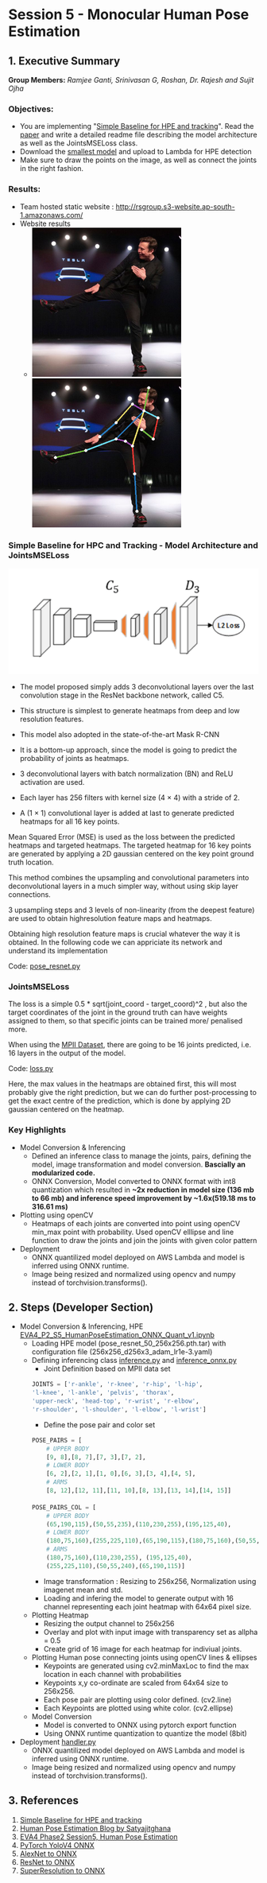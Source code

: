 # Session 5 - Monocular Human Pose Estimation


## 1. Executive Summary
**Group Members:** *Ramjee Ganti, Srinivasan G, Roshan, Dr. Rajesh and Sujit Ojha*

### **Objectives**:

- You are implementing "[Simple Baseline for HPE and tracking](https://github.com/Microsoft/human-pose-estimation.pytorch)". Read the [paper](https://arxiv.org/pdf/1804.06208.pdf) and write a detailed readme file describing the model architecture as well as the JointsMSELoss class.
- Download the [smallest model](https://onedrive.live.com/?authkey=%21AFkTgCsr3CT9%2D%5FA&id=56B9F9C97F261712%2110709&cid=56B9F9C97F261712) and upload to Lambda for HPE detection
- Make sure to draw the points on the image, as well as connect the joints in the right fashion.

### **Results**:

- Team hosted static website : http://rsgroup.s3-website.ap-south-1.amazonaws.com/
- Website results
    - <img src="results/mk1.png" alt="Elon Musk Orginal" height="300"/><img src="results/mk2.png" alt="Elon Musk with HPE" height="300"/>


### **Simple Baseline for HPC and Tracking - Model Architecture and JointsMSELoss**

![Image](https://github.com/EVA4-RS-Group/Phase2/blob/master/S5_HumanPoseEstimation/results/simple_pose.png)


- The model proposed simply adds 3 deconvolutional layers over the last convolution stage in the ResNet backbone network, called C5.   
- This structure is simplest to generate heatmaps from deep and low resolution features.
- This model also adopted in the state-of-the-art Mask R-CNN
- It is a bottom-up approach, since the model is going to predict the probability of joints as heatmaps.

- 3 deconvolutional layers with batch normalization (BN) and ReLU activation are used. 
- Each layer has 256 filters with kernel size (4 × 4) with a stride of 2.
- A (1 × 1) convolutional layer is added at last to generate predicted heatmaps for all 16 key points.

Mean Squared Error (MSE) is used as the loss between the predicted heatmaps and targeted heatmaps. 
The targeted heatmap for 16 key points are generated by applying a 2D gaussian centered on the key point ground truth location.

This method combines the upsampling and convolutional parameters into deconvolutional layers in a much simpler way,
without using skip layer connections.

3 upsampling steps and 3 levels of non-linearity (from the deepest feature) are used to obtain highresolution feature maps and heatmaps.

Obtaining high resolution feature maps is crucial whatever the way it is obtained.
In the following code we can appriciate its network and understand its implementation

Code: [pose_resnet.py](src/pose_resnet.py)

### JointsMSELoss

The loss is a simple 0.5 \* sqrt(joint_coord - target_coord)^2 , but also the target coordinates of the joint in the ground truth can have weights assigned to them, so that specific joints can be trained more/ penalised more.

When using the [MPII Dataset](http://human-pose.mpi-inf.mpg.de/), there are going to be 16 joints predicted, i.e. 16 layers in the output of the model.

Code: [loss.py](src/loss.py)


Here, the max values in the heatmaps are obtained first, this will most probably give the right prediction, but we can do further post-processing to get the exact centre of the prediction, which is done by applying 2D gaussian centered on the heatmap.


### **Key Highlights**
- Model Conversion & Inferencing
    - Defined an inference class to manage the joints, pairs, defining the model, image transformation and model conversion. **Bascially an modularized code.**
    - ONNX Conversion, Model converted to ONNX format with int8 quantization which resulted in **~2x reduction in model size (136 mb to 66 mb) and inference speed improvement by ~1.6x(519.18 ms to 316.61 ms)**
- Plotting using openCV
    - Heatmaps of each joints are converted into point using openCV min_max point with probability. Used openCV elllipse and line function to draw the joints and join the joints with given color pattern
- Deployment
    - ONNX quantilized model deployed on AWS Lambda and model is inferred using ONNX runtime.
    - Image being resized and normalized using opencv and numpy instead of torchvision.transforms().


## 2. Steps (Developer Section)
- Model Conversion & Inferencing, HPE [EVA4_P2_S5_HumanPoseEstimation_ONNX_Quant_v1.ipynb](EVA4_P2_S5_HumanPoseEstimation_ONNX_Quant_v1.ipynb)
    - Loading HPE model (pose_resnet_50_256x256.pth.tar) with configuration file (256x256_d256x3_adam_lr1e-3.yaml)
    - Defining inferencing class [inference.py](src/inference.py) and [inference_onnx.py](src/inference_onnx.py)
        - Joint Definition based on MPII data set
        ```python 
        JOINTS = ['r-ankle', 'r-knee', 'r-hip', 'l-hip',
        'l-knee', 'l-ankle', 'pelvis', 'thorax',
        'upper-neck', 'head-top', 'r-wrist', 'r-elbow',
        'r-shoulder', 'l-shoulder', 'l-elbow', 'l-wrist'] 
        ```
        - Define the pose pair and color set
        ```python
        POSE_PAIRS = [
            # UPPER BODY
            [9, 8],[8, 7],[7, 3],[7, 2],
            # LOWER BODY
            [6, 2],[2, 1],[1, 0],[6, 3],[3, 4],[4, 5],
            # ARMS
            [8, 12],[12, 11],[11, 10],[8, 13],[13, 14],[14, 15]]

        POSE_PAIRS_COL = [
            # UPPER BODY
            (65,190,115),(50,55,235),(110,230,255),(195,125,40), 
            # LOWER BODY
            (180,75,160),(255,225,110),(65,190,115),(180,75,160),(50,55,240),(195,125,40), 
            # ARMS
            (180,75,160),(110,230,255), (195,125,40),
            (255,225,110),(50,55,240),(65,190,115)]
        ```
        - Image transformation : Resizing to 256x256, Normalization using imagenet mean and std.
        - Loading and infering the model to generate output with 16 channel representing each joint heatmap with 64x64 pixel size.
    - Plotting Heatmap
        - Resizing the output channel to 256x256
        - Overlay and plot with input image with transparency set as allpha = 0.5 
        - Create grid of 16 image for each heatmap for indiviual joints.
    - Plotting Human pose connecting joints using openCV lines & ellipses
        - Keypoints are generated using cv2.minMaxLoc to find the max location in each channel with probabilities
        - Keypoints x,y co-ordinate are scaled from 64x64 size to 256x256.
        - Each pose pair are plotting using color defined. (cv2.line)
        - Each Keypoints are plotted using white color. (cv2.ellipse)
    - Model Conversion
        - Model is converted to ONNX using pytorch export function
        - Using ONNX runtime quantization to quantize the model (8bit)
- Deployment [handler.py](HPT-Deployment/handler.py)
    - ONNX quantilized model deployed on AWS Lambda and model is inferred using ONNX runtime.
    - Image being resized and normalized using opencv and numpy instead of torchvision.transforms().

## 3. References

1. [Simple Baseline for HPE and tracking](https://github.com/Microsoft/human-pose-estimation.pytorch)
2. [Human Pose Estimation Blog by Satyajitghana](https://medium.com/@satyajitghana7/human-pose-estimation-and-quantization-of-pytorch-to-onnx-models-a-detailed-guide-b9c91ddc0d9f)
3. [EVA4 Phase2 Session5, Human Pose Estimation](https://theschoolof.ai/)
4. [PyTorch YoloV4 ONNX](https://github.com/Tianxiaomo/pytorch-YOLOv4)
5. [AlexNet to ONNX](https://michhar.github.io/convert-pytorch-onnx/)
6. [ResNet to ONNX](https://colab.research.google.com/github/bentoml/gallery/blob/master/onnx/resnet50/resnet50.ipynb)
7. [SuperResolution to ONNX](https://pytorch.org/tutorials/advanced/super_resolution_with_onnxruntime.html)
